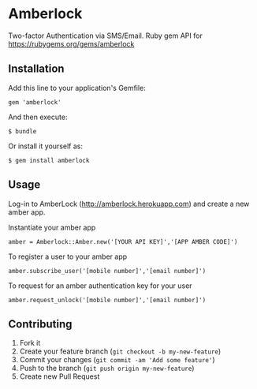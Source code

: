 # Amberlock

Two-factor Authentication via SMS/Email. Ruby gem API for https://rubygems.org/gems/amberlock

## Installation

Add this line to your application's Gemfile:

    gem 'amberlock'

And then execute:

    $ bundle

Or install it yourself as:

    $ gem install amberlock

## Usage

Log-in to AmberLock (http://amberlock.herokuapp.com) and create a new amber app.

Instantiate your amber app

    amber = Amberlock::Amber.new('[YOUR API KEY]','[APP AMBER CODE]')

To register a user to your amber app

    amber.subscribe_user('[mobile number]','[email number]')

To request for an amber authentication key for your user

    amber.request_unlock('[mobile number]','[email number]')

## Contributing

1. Fork it
2. Create your feature branch (`git checkout -b my-new-feature`)
3. Commit your changes (`git commit -am 'Add some feature'`)
4. Push to the branch (`git push origin my-new-feature`)
5. Create new Pull Request
